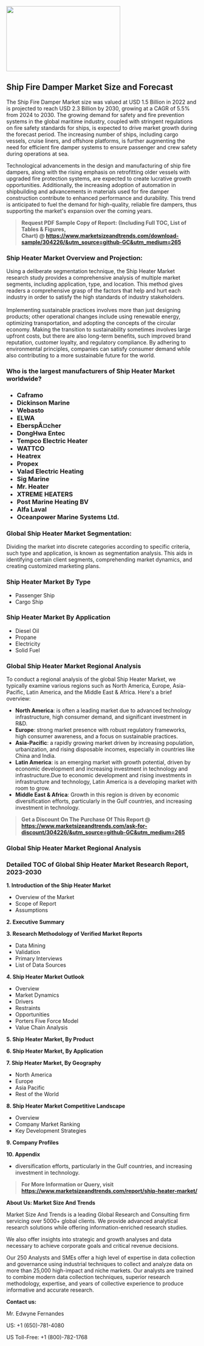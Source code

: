 <p><img class="alignnone size-medium wp-image-20088" src="https://ffe5etoiles.com/wp-content/uploads/2024/12/MST1-300x171.png" alt="" width="300" height="171" /></p><h2>Ship Fire Damper Market Size and Forecast</h2><p>The Ship Fire Damper Market size was valued at USD 1.5 Billion in 2022 and is projected to reach USD 2.3 Billion by 2030, growing at a CAGR of 5.5% from 2024 to 2030. The growing demand for safety and fire prevention systems in the global maritime industry, coupled with stringent regulations on fire safety standards for ships, is expected to drive market growth during the forecast period. The increasing number of ships, including cargo vessels, cruise liners, and offshore platforms, is further augmenting the need for efficient fire damper systems to ensure passenger and crew safety during operations at sea.</p><p>Technological advancements in the design and manufacturing of ship fire dampers, along with the rising emphasis on retrofitting older vessels with upgraded fire protection systems, are expected to create lucrative growth opportunities. Additionally, the increasing adoption of automation in shipbuilding and advancements in materials used for fire damper construction contribute to enhanced performance and durability. This trend is anticipated to fuel the demand for high-quality, reliable fire dampers, thus supporting the market's expansion over the coming years.</p></p><blockquote id="" class=""><strong>Request PDF Sample Copy of Report: (Including Full TOC, List of Tables &amp; Figures, Chart)&nbsp;@&nbsp;<strong><a href="https://www.marketsizeandtrends.com/download-sample/304226/&utm_source=github-GC&utm_medium=265" target="_blank">https://www.marketsizeandtrends.com/download-sample/304226/&utm_source=github-GC&utm_medium=265</a></strong></strong></blockquote><h3 id="" class="">Ship Heater Market&nbsp;Overview and Projection:</h3><p id="" class="">Using a deliberate segmentation technique, the Ship Heater Market research study provides a comprehensive analysis of multiple market segments, including application, type, and location. This method gives readers a comprehensive grasp of the factors that help and hurt each industry in order to satisfy the high standards of industry stakeholders. <br /> <br />Implementing sustainable practices involves more than just designing products; other operational changes include using renewable energy, optimizing transportation, and adopting the concepts of the circular economy. Making the transition to sustainability sometimes involves large upfront costs, but there are also long-term benefits, such improved brand reputation, customer loyalty, and regulatory compliance. By adhering to environmental principles, companies can satisfy consumer demand while also contributing to a more sustainable future for the world.</p><h3 id="" class="">Who is the largest manufacturers of&nbsp;Ship Heater Market worldwide?</h3><h3 class=""><p><ul><li>Caframo </li><li> Dickinson Marine </li><li> Webasto </li><li> ELWA </li><li> EberspÃ¤cher </li><li> DongHwa Entec </li><li> Tempco Electric Heater </li><li> WATTCO </li><li> Heatrex </li><li> Propex </li><li> Valad Electric Heating </li><li> Sig Marine </li><li> Mr. Heater </li><li> XTREME HEATERS </li><li> Post Marine Heating BV </li><li> Alfa Laval </li><li> Oceanpower Marine Systems Ltd.</li></ul></p></h3><h3 id="" class="">Global&nbsp;Ship Heater Market Segmentation:</h3><p id="" class="">Dividing the market into discrete categories according to specific criteria, such type and application, is known as segmentation analysis. This aids in identifying certain client segments, comprehending market dynamics, and creating customized marketing plans.</p><h3 id="" class="">Ship Heater Market&nbsp;By Type</h3><p><p><ul><li>Passenger Ship</li><li> Cargo Ship</p></li></ul></p></p><h3 id="" class="">Ship Heater Market&nbsp;By Application</h3><p class=""><p><ul><li>Diesel Oil</li><li> Propane</li><li> Electricity</li><li> Solid Fuel</li></ul></p></p><h3 id="" class="">Global Ship Heater Market Regional Analysis</h3><p id="" class="">To conduct a regional analysis of the global Ship Heater Market, we typically examine various regions such as North America, Europe, Asia-Pacific, Latin America, and the Middle East &amp; Africa. Here's a brief overview:</p><ul><li><strong>North America</strong>: is often a leading market due to advanced technology infrastructure, high consumer demand, and significant investment in R&amp;D.</li><li><strong>Europe</strong>: strong market presence with robust regulatory frameworks, high consumer awareness, and a focus on sustainable practices.</li><li><strong>Asia-Pacific</strong>: a rapidly growing market driven by increasing population, urbanization, and rising disposable incomes, especially in countries like China and India.</li><li><strong>Latin America</strong>: is an emerging market with growth potential, driven by economic development and increasing investment in technology and infrastructure.Due to economic development and rising investments in infrastructure and technology, Latin America is a developing market with room to grow.</li><li><strong>Middle East &amp; Africa</strong>: Growth in this region is driven by economic diversification efforts, particularly in the Gulf countries, and increasing investment in technology.</li></ul><blockquote id="" class=""><strong>Get a Discount On The Purchase Of This Report @ <strong><a href="https://www.marketsizeandtrends.com/ask-for-discount/304226/&utm_source=github-GC&utm_medium=265" target="_blank">https://www.marketsizeandtrends.com/ask-for-discount/304226/&utm_source=github-GC&utm_medium=265</a></strong></strong></blockquote><h3 id="" class="">Global Ship Heater Market Regional Analysis</h3><h3 id="" class="">Detailed TOC of Global Ship Heater Market Research Report, 2023-2030</h3><p id="" class=""><strong>1. Introduction of the Ship Heater Market</strong></p><ul><li>Overview of the Market</li><li>Scope of Report</li><li>Assumptions</li></ul><p id="" class=""><strong>2. Executive Summary</strong></p><p id="" class=""><strong>3. Research Methodology of Verified Market Reports</strong></p><ul><li>Data Mining</li><li>Validation</li><li>Primary Interviews</li><li>List of Data Sources</li></ul><p id="" class=""><strong>4. Ship Heater Market Outlook</strong></p><ul><li>Overview</li><li>Market Dynamics</li><li>Drivers</li><li>Restraints</li><li>Opportunities</li><li>Porters Five Force Model</li><li>Value Chain Analysis</li></ul><p id="" class=""><strong>5. Ship Heater Market, By Product</strong></p><p id="" class=""><strong>6. Ship Heater Market, By Application</strong></p><p id="" class=""><strong>7. Ship Heater Market, By Geography</strong></p><ul><li>North America</li><li>Europe</li><li>Asia Pacific</li><li>Rest of the World</li></ul><p id="" class=""><strong>8. Ship Heater Market Competitive Landscape</strong></p><ul><li>Overview</li><li>Company Market Ranking</li><li>Key Development Strategies</li></ul><p id="" class=""><strong>9. Company Profiles</strong></p><p id="" class=""><strong>10. Appendix</strong></p><ul><li>diversification efforts, particularly in the Gulf countries, and increasing investment in technology.</li></ul><blockquote id="" class=""><strong>For More Information or Query, visit <strong><strong><a href="https://www.marketsizeandtrends.com/report/ship-heater-market/" target="_blank">https://www.marketsizeandtrends.com/report/ship-heater-market/</a></strong></strong></strong></blockquote><p id="" class=""><strong>About Us: Market Size And Trends</strong></p><p id="" class="">Market Size And Trends is a leading Global Research and Consulting firm servicing over 5000+ global clients. We provide advanced analytical research solutions while offering information-enriched research studies.</p><p id="" class="">We also offer insights into strategic and growth analyses and data necessary to achieve corporate goals and critical revenue decisions.</p><p id="" class="">Our 250 Analysts and SMEs offer a high level of expertise in data collection and governance using industrial techniques to collect and analyze data on more than 25,000 high-impact and niche markets. Our analysts are trained to combine modern data collection techniques, superior research methodology, expertise, and years of collective experience to produce informative and accurate research.</p><p id="" class=""><strong>Contact us:</strong></p><p id="" class="">Mr. Edwyne Fernandes</p><p id="" class="">US: +1 (650)-781-4080</p><p id="" class="">US Toll-Free: +1 (800)-782-1768</p>
